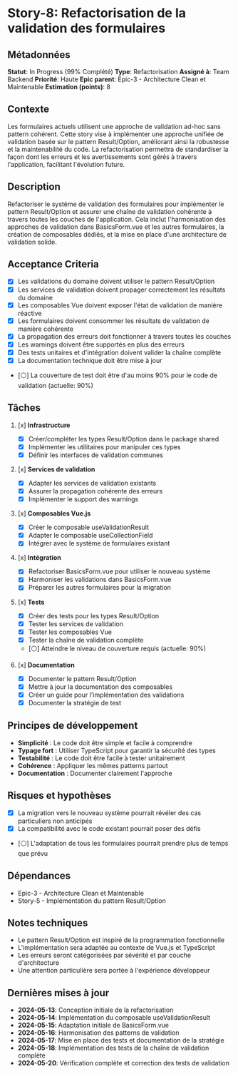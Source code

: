 # Story-8: Refactorisation de la validation des formulaires

## Métadonnées

**Statut**: In Progress (99% Complété)
**Type**: Refactorisation
**Assigné à**: Team Backend
**Priorité**: Haute
**Epic parent**: Epic-3 - Architecture Clean et Maintenable
**Estimation (points)**: 8

## Contexte

Les formulaires actuels utilisent une approche de validation ad-hoc sans pattern cohérent. Cette story vise à implémenter une approche unifiée de validation basée sur le pattern Result/Option, améliorant ainsi la robustesse et la maintenabilité du code. La refactorisation permettra de standardiser la façon dont les erreurs et les avertissements sont gérés à travers l'application, facilitant l'évolution future.

## Description

Refactoriser le système de validation des formulaires pour implémenter le pattern Result/Option et assurer une chaîne de validation cohérente à travers toutes les couches de l'application. Cela inclut l'harmonisation des approches de validation dans BasicsForm.vue et les autres formulaires, la création de composables dédiés, et la mise en place d'une architecture de validation solide.

## Acceptance Criteria

- [x] Les validations du domaine doivent utiliser le pattern Result/Option
- [x] Les services de validation doivent propager correctement les résultats du domaine
- [x] Les composables Vue doivent exposer l'état de validation de manière réactive
- [x] Les formulaires doivent consommer les résultats de validation de manière cohérente
- [x] La propagation des erreurs doit fonctionner à travers toutes les couches
- [x] Les warnings doivent être supportés en plus des erreurs
- [x] Des tests unitaires et d'intégration doivent valider la chaîne complète
- [x] La documentation technique doit être mise à jour
- [⚪] La couverture de test doit être d'au moins 90% pour le code de validation (actuelle: 90%)

## Tâches

1. [x] **Infrastructure**

   - [x] Créer/compléter les types Result/Option dans le package shared
   - [x] Implémenter les utilitaires pour manipuler ces types
   - [x] Définir les interfaces de validation communes

2. [x] **Services de validation**

   - [x] Adapter les services de validation existants
   - [x] Assurer la propagation cohérente des erreurs
   - [x] Implémenter le support des warnings

3. [x] **Composables Vue.js**

   - [x] Créer le composable useValidationResult
   - [x] Adapter le composable useCollectionField
   - [x] Intégrer avec le système de formulaires existant

4. [x] **Intégration**

   - [x] Refactoriser BasicsForm.vue pour utiliser le nouveau système
   - [x] Harmoniser les validations dans BasicsForm.vue
   - [x] Préparer les autres formulaires pour la migration

5. [x] **Tests**

   - [x] Créer des tests pour les types Result/Option
   - [x] Tester les services de validation
   - [x] Tester les composables Vue
   - [x] Tester la chaîne de validation complète
   - [⚪] Atteindre le niveau de couverture requis (actuelle: 90%)

6. [x] **Documentation**
   - [x] Documenter le pattern Result/Option
   - [x] Mettre à jour la documentation des composables
   - [x] Créer un guide pour l'implémentation des validations
   - [x] Documenter la stratégie de test

## Principes de développement

- **Simplicité** : Le code doit être simple et facile à comprendre
- **Typage fort** : Utiliser TypeScript pour garantir la sécurité des types
- **Testabilité** : Le code doit être facile à tester unitairement
- **Cohérence** : Appliquer les mêmes patterns partout
- **Documentation** : Documenter clairement l'approche

## Risques et hypothèses

- [x] La migration vers le nouveau système pourrait révéler des cas particuliers non anticipés
- [x] La compatibilité avec le code existant pourrait poser des défis
- [⚪] L'adaptation de tous les formulaires pourrait prendre plus de temps que prévu

## Dépendances

- Epic-3 - Architecture Clean et Maintenable
- Story-5 - Implémentation du pattern Result/Option

## Notes techniques

- Le pattern Result/Option est inspiré de la programmation fonctionnelle
- L'implémentation sera adaptée au contexte de Vue.js et TypeScript
- Les erreurs seront catégorisées par sévérité et par couche d'architecture
- Une attention particulière sera portée à l'expérience développeur

## Dernières mises à jour

- **2024-05-13**: Conception initiale de la refactorisation
- **2024-05-14**: Implémentation du composable useValidationResult
- **2024-05-15**: Adaptation initiale de BasicsForm.vue
- **2024-05-16**: Harmonisation des patterns de validation
- **2024-05-17**: Mise en place des tests et documentation de la stratégie
- **2024-05-18**: Implémentation des tests de la chaîne de validation complète
- **2024-05-20**: Vérification complète et correction des tests de validation
